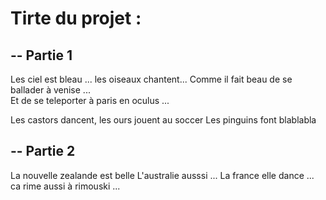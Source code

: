 # Tirte du projet : 

## -- Partie 1 

Les ciel est bleau ... les oiseaux chantent... 
Comme il fait beau de se ballader à venise ...  
Et de se teleporter à paris en oculus ...

Les castors dancent, les ours jouent au soccer
Les pinguins font blablabla

## -- Partie 2
La nouvelle zealande est belle
L'australie ausssi ... 
La france elle dance ... 
ca rime aussi à rimouski ...

